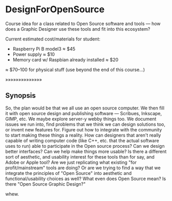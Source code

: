 # DesignForOpenSource
Course idea for a class related to Open Source software and tools — how does a Graphic Designer use these tools and fit into this ecosystem?

Current estimated cost/materials for student:
- Raspberry Pi B model3 ≈ $45
- Power supply ≈ $10
- Memory card w/ Raspbian already installed ≈ $20

≈ $70–100 for physical stuff (use beyond the end of this course...)

»»»»»»»»»»»»»»

## Synopsis
So, the plan would be that we all use an open source computer. We then fill it with open source design and publishing software — Scribues, Inkscape, GIMP, etc. We maybe explore server-y webby things too. We document issues we run into, find problems that we think we can design solutions too, or invent new features for. Figure out how to integrate with the community to start making these things a reality. How can designers that aren't really capable of writing computer code (like C++, etc. that the actual software uses to run) able to participate in the Open source process? Can we design better interfaces? Can we help make things more usable? Is there a different sort of aesthetic, and usability interest for these tools than for say, and Adobe or Apple tool? Are we just replicating what existing "for profit/mainstream" tools are doing? Or are we trying to find a way that we integrate the principles of "Open Source" into aesthetic and functional/usability choices as well? What even does Open Source mean? Is there "Open Source Graphic Design?"

whew.
